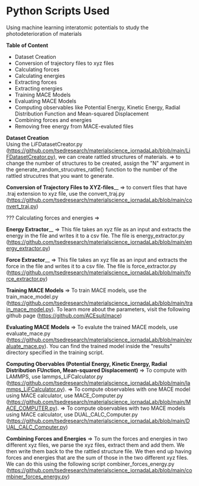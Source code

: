 # Python Scripts Used
Using machine learning interatomic potentials to study the photodeterioration of materials

**Table of Content**
  - Dataset Creation
  - Conversion of trajectory files to xyz files
  - Calculating forces 
  - Calculating energies
  - Extracting forces
  - Extracting energies
  - Training MACE Models
  - Evaluating MACE Models
  - Computing observables like Potential Energy, Kinetic Energy, Radial Distribution Function and Mean-squared Displacement
  - Combining forces and energies
  - Removing free energy from MACE-evaluted files

  **Dataset Creation** <br />
        Using the LiFDatasetCreator.py (https://github.com/tsedresearch/materialscience_jornadaLab/blob/main/LiFDatasetCreator.py), we can create rattled structures of materials. 
           => to change the number of structures to be created, assign the "N" argument in the generate_random_strucutres_ratlle() function to the number of the rattled strucutres that you want to generate.

  **Conversion of Trajectory Files to XYZ-files**__
         => to convert files that have .traj extension to xyz file, use the convert_traj.py (https://github.com/tsedresearch/materialscience_jornadaLab/blob/main/convert_traj.py)

  ??? Calculating forces and energies
     => 
     
 **Energy Extractor**__
        => This file takes an xyz file as an input and extracts the energy in the file and writes it to a csv file. The file is energy_extractor.py (https://github.com/tsedresearch/materialscience_jornadaLab/blob/main/energy_extractor.py)

 **Force Extractor**__
        => This file takes an xyz file as an input and extracts the force in the file and writes it to a csv file. The file is force_extractor.py (https://github.com/tsedresearch/materialscience_jornadaLab/blob/main/force_extractor.py)
    
 **Training MACE Models**
         => To train MACE models, use the train_mace_model.py (https://github.com/tsedresearch/materialscience_jornadaLab/blob/main/train_mace_model.py). To learn more about the parameters, visit the following github page (https://github.com/ACEsuit/mace)

  **Evaluating MACE Models**
          => To evalute the trained MACE models, use evaluate_mace.py (https://github.com/tsedresearch/materialscience_jornadaLab/blob/main/evaluate_mace.py). You can find the trained model inside the "results" directory specified in the training script.

   **Computing Obervables (Potential Energy, Kinetic Energy, Radial Distribution FUnction, Mean-squared Displacement)**
       => To compute with LAMMPS, use lammps_LiFCalculator.py (https://github.com/tsedresearch/materialscience_jornadaLab/blob/main/lammps_LiFCalculator.py).
       => To compute observables with one MACE model using MACE calculator, use MACE_Computer.py (https://github.com/tsedresearch/materialscience_jornadaLab/blob/main/MACE_COMPUTER.py).
       => To compute observables with two MACE models using MACE calculator, use DUAL_CALC_Computer.py (https://github.com/tsedresearch/materialscience_jornadaLab/blob/main/DUAL_CALC_Computer.py)

  **Combining Forces and Energies**
        => To sum the forces and energies in two different xyz files, we parse the xyz files, extract them and add them. We then write them back to the the rattled structure file. We then end up having forces and energies that are the sum of those in the two different xyz files. We can do this using the following script combiner_forces_energy.py (https://github.com/tsedresearch/materialscience_jornadaLab/blob/main/combiner_forces_energy.py)
     
   
     

 
   
   
     
           
                                        
